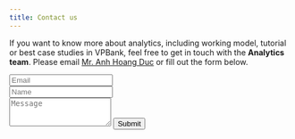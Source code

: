 ```yaml
---
title: Contact us
---
```


If you want to know more about analytics, including working model, tutorial or best case studies in VPBank, feel free to
get in touch with the **Analytics team**. Please email <a href="mailto:anhhd3@vpbank.com.vn">Mr. Anh Hoang Duc</a> or fill out the form below. 

<form action="https://formspree.io/anhhd3@vpbank.com.vn" method="POST" class="form" id="contact-form">
  <div class="row">
    <div class="col-xs-6">
      <input type="email" name="_replyto" class="form-control input-lg" placeholder="Email" title="Email">
    </div>
    <div class="col-xs-6">
      <input type="text" name="name" class="form-control input-lg" placeholder="Name" title="Name">
    </div>
  </div>
  <input type="hidden" name="_subject" value="New submission from RECON website">
  <textarea type="text" name="content" class="form-control input-lg" placeholder="Message" title="Message" required="required" rows="3"></textarea>
  <input type="text" name="_gotcha" style="display:none">
  <input type="hidden" name="_next" value="./contact?message=Your message was sent successfully, thanks!" />
  <button type="submit" class="btn btn-lg btn-primary">Submit</button>
</form>
